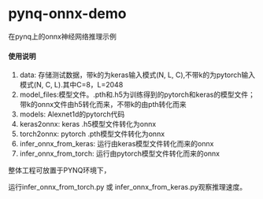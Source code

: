 # pynq-onnx-demo
在pynq上的onnx神经网络推理示例
#### 使用说明

1.  data: 存储测试数据，带k的为keras输入模式(N, L, C),不带k的为pytorch输入模式(N, C, L).其中C=8，L=2048
2.  model_files:模型文件。.pth和.h5为训练得到的pytorch和keras的模型文件；带k的onnx文件由h5转化而来，不带k的由pth转化而来
3.  models: Alexnet1d的pytorch代码
4. keras2onnx: keras .h5模型文件转化为onnx
5. torch2onnx: pytorch .pth模型文件转化为onnx
6. infer_onnx_from_keras: 运行由keras模型文件转化而来的onnx
7. infer_onnx_from_torch: 运行由pytorch模型文件转化而来的onnx

整体工程可放置于PYNQ环境下，

运行infer_onnx_from_torch.py 或 infer_onnx_from_keras.py观察推理速度。